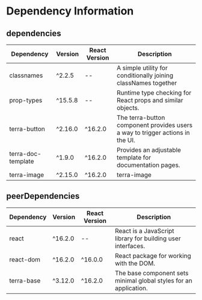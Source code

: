 # Dependency Information

## dependencies
| Dependency | Version | React Version | Description |
|-|-|-|-|
| classnames | ^2.2.5 | -- | A simple utility for conditionally joining classNames together |
| prop-types | ^15.5.8 | -- | Runtime type checking for React props and similar objects. |
| terra-button | ^2.16.0 | ^16.2.0 | The terra-button component provides users a way to trigger actions in the UI. |
| terra-doc-template | ^1.9.0 | ^16.2.0 | Provides an adjustable template for documentation pages. |
| terra-image | ^2.15.0 | ^16.2.0 | terra-image |

## peerDependencies
| Dependency | Version | React Version | Description |
|-|-|-|-|
| react | ^16.2.0 | -- | React is a JavaScript library for building user interfaces. |
| react-dom | ^16.2.0 | ^16.0.0 | React package for working with the DOM. |
| terra-base | ^3.12.0 | ^16.2.0 | The base component sets minimal global styles for an application. |
